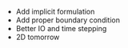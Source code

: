 * Add implicit formulation
* Add proper boundary condition
* Better IO and time stepping
* 2D tomorrow